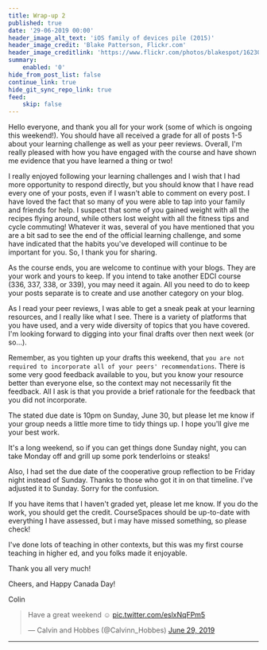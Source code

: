 ```yaml
---
title: Wrap-up 2
published: true
date: '29-06-2019 00:00'
header_image_alt_text: 'iOS family of devices pile (2015)'
header_image_credit: 'Blake Patterson, Flickr.com'
header_image_creditlink: 'https://www.flickr.com/photos/blakespot/16230041026/'
summary:
    enabled: '0'
hide_from_post_list: false
continue_link: true
hide_git_sync_repo_link: true
feed:
    skip: false
---
```


Hello everyone, and thank you all for your work (some of which is ongoing this weekend!). You should have all received a grade for all of posts 1-5 about your learning challenge as well as your peer reviews. Overall, I'm really pleased with how you have engaged with the course and have shown me evidence that you have learned a thing or two!

I really enjoyed following your learning challenges and I wish that I had more opportunity to respond directly, but you should know that I have read every one of your posts, even if I wasn't able to comment on every post. I have loved the fact that so many of you were able to tap into your family and friends for help. I suspect that some of you gained weight with all the recipes flying around, while others lost weight with all the fitness tips and cycle commuting! Whatever it was, several of you have mentioned that you are a bit sad to see the end of the official learning challenge, and some have indicated that the habits you've developed will continue to be important for you. So, I thank you for sharing.

As the course ends, you are welcome to continue with your blogs. They are your work and yours to keep. If you intend to take another EDCI course (336, 337, 338, or 339), you may need it again. All you need to do to keep your posts separate is to create and use another category on your blog.

As I read your peer reviews, I was able to get a sneak peak at your learning resources, and I really like what I see. There is a variety of platforms that you have used, and a very wide diversity of topics that you have covered. I'm looking forward to digging into your final drafts over then next week (or so...).

Remember, as you tighten up your drafts this weekend, that `you are not required to incorporate all of your peers' recommendations`. There is some very good feedback available to you, but you know your resource better than everyone else, so the context may not necessarily fit the feedback. All I ask is that you provide a brief rationale for the feedback that you did not incorporate.

The stated due date is 10pm on Sunday, June 30, but please let me know if your group needs a little more time to tidy things up. I hope you'll give me your best work.

It's a long weekend, so if you can get things done Sunday night, you can take Monday off and grill up some pork tenderloins or steaks!

Also, I had set the due date of the cooperative group reflection to be Friday night instead of Sunday. Thanks to those who got it in on that timeline. I've adjusted it to Sunday. Sorry for the confusion.

If you have items that I haven't graded yet, please let me know. If you do the work, you should get the credit. CourseSpaces should be up-to-date with everything I have assessed, but i may have missed something, so please check!

I've done lots of teaching in other contexts, but this was my first course teaching in higher ed, and you folks made it enjoyable.

Thank you all very much!

Cheers, and Happy Canada Day!

Colin

<blockquote class="twitter-tweet" data-lang="en"><p lang="en" dir="ltr">Have a great weekend ☺️ <a href="https://t.co/eslxNqFPm5">pic.twitter.com/eslxNqFPm5</a></p>&mdash; Calvin and Hobbes (@Calvinn_Hobbes) <a href="https://twitter.com/Calvinn_Hobbes/status/1145032326201483264?ref_src=twsrc%5Etfw">June 29, 2019</a></blockquote>
<script async src="https://platform.twitter.com/widgets.js" charset="utf-8"></script>

---
